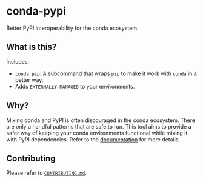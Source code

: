 # conda-pypi

Better PyPI interoperability for the conda ecosystem.

## What is this?

Includes:

- `conda pip`: A subcommand that wraps `pip` to make it work with `conda` in a better way.
- Adds `EXTERNALLY-MANAGED` to your environments.

## Why?

Mixing conda and PyPI is often discouraged in the conda ecosystem.
There are only a handful patterns that are safe to run. This tool
aims to provide a safer way of keeping your conda environments functional
while mixing it with PyPI dependencies. Refer to the [documentation](docs/)
for more details.

## Contributing

Please refer to [`CONTRIBUTING.md`](/CONTRIBUTING.md).
